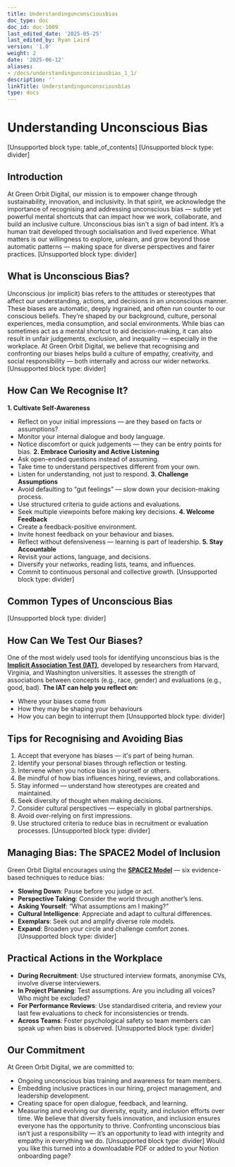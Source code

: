 ```yaml
---
title: Understandingunconsciousbias
doc_type: doc
doc_id: doc-1009
last_edited_date: '2025-05-25'
last_edited_by: Ryan Laird
version: '1.0'
weight: 2
date: '2025-06-12'
aliases:
- /docs/understandingunconsciousbias_1_1/
description: ''
linkTitle: Understandingunconsciousbias
type: docs
---
```


# Understanding Unconscious Bias

[Unsupported block type: table_of_contents]
[Unsupported block type: divider]
## **Introduction**
At Green Orbit Digital, our mission is to empower change through sustainability, innovation, and inclusivity. In that spirit, we acknowledge the importance of recognising and addressing unconscious bias — subtle yet powerful mental shortcuts that can impact how we work, collaborate, and build an inclusive culture.
Unconscious bias isn't a sign of bad intent. It’s a human trait developed through socialisation and lived experience. What matters is our willingness to explore, unlearn, and grow beyond those automatic patterns — making space for diverse perspectives and fairer practices.
[Unsupported block type: divider]
## **What is Unconscious Bias?**
Unconscious (or implicit) bias refers to the attitudes or stereotypes that affect our understanding, actions, and decisions in an unconscious manner. These biases are automatic, deeply ingrained, and often run counter to our conscious beliefs.
They’re shaped by our background, culture, personal experiences, media consumption, and social environments. While bias can sometimes act as a mental shortcut to aid decision-making, it can also result in unfair judgements, exclusion, and inequality — especially in the workplace.
At Green Orbit Digital, we believe that recognising and confronting our biases helps build a culture of empathy, creativity, and social responsibility — both internally and across our wider networks.
[Unsupported block type: divider]
## **How Can We Recognise It?**
**1. Cultivate Self-Awareness**
- Reflect on your initial impressions — are they based on facts or assumptions?
- Monitor your internal dialogue and body language.
- Notice discomfort or quick judgements — they can be entry points for bias.
**2. Embrace Curiosity and Active Listening**
- Ask open-ended questions instead of assuming.
- Take time to understand perspectives different from your own.
- Listen for understanding, not just to respond.
**3. Challenge Assumptions**
- Avoid defaulting to “gut feelings” — slow down your decision-making process.
- Use structured criteria to guide actions and evaluations.
- Seek multiple viewpoints before making key decisions.
**4. Welcome Feedback**
- Create a feedback-positive environment.
- Invite honest feedback on your behaviour and biases.
- Reflect without defensiveness — learning is part of leadership.
**5. Stay Accountable**
- Revisit your actions, language, and decisions.
- Diversify your networks, reading lists, teams, and influences.
- Commit to continuous personal and collective growth.
[Unsupported block type: divider]
## **Common Types of Unconscious Bias**
[Unsupported block type: divider]
## **How Can We Test Our Biases?**
One of the most widely used tools for identifying unconscious bias is the [**Implicit Association Test (IAT)**](https://implicit.harvard.edu/implicit/), developed by researchers from Harvard, Virginia, and Washington universities. It assesses the strength of associations between concepts (e.g., race, gender) and evaluations (e.g., good, bad).
**The IAT can help you reflect on:**
- Where your biases come from
- How they may be shaping your behaviours
- How you can begin to interrupt them
[Unsupported block type: divider]
## **Tips for Recognising and Avoiding Bias**
1. Accept that everyone has biases — it's part of being human.
1. Identify your personal biases through reflection or testing.
1. Intervene when you notice bias in yourself or others.
1. Be mindful of how bias influences hiring, reviews, and collaborations.
1. Stay informed — understand how stereotypes are created and maintained.
1. Seek diversity of thought when making decisions.
1. Consider cultural perspectives — especially in global partnerships.
1. Avoid over-relying on first impressions.
1. Use structured criteria to reduce bias in recruitment or evaluation processes.
[Unsupported block type: divider]
## **Managing Bias: The SPACE2 Model of Inclusion**
Green Orbit Digital encourages using the [**SPACE2 Model**](https://drive.google.com/file/d/1TZ_bkpjtUjzZGipjEfjgPhtMXBKjd194/view) — six evidence-based techniques to reduce bias:
- **Slowing Down**: Pause before you judge or act.
- **Perspective Taking**: Consider the world through another’s lens.
- **Asking Yourself**: “What assumptions am I making?”
- **Cultural Intelligence**: Appreciate and adapt to cultural differences.
- **Exemplars**: Seek out and amplify diverse role models.
- **Expand**: Broaden your circle and challenge comfort zones.
[Unsupported block type: divider]
## **Practical Actions in the Workplace**
- **During Recruitment**: Use structured interview formats, anonymise CVs, involve diverse interviewers.
- **In Project Planning**: Test assumptions. Are you including all voices? Who might be excluded?
- **For Performance Reviews**: Use standardised criteria, and review your last few evaluations to check for inconsistencies or trends.
- **Across Teams**: Foster psychological safety so team members can speak up when bias is observed.
[Unsupported block type: divider]
## **Our Commitment**
At Green Orbit Digital, we are committed to:
- Ongoing unconscious bias training and awareness for team members.
- Embedding inclusive practices in our hiring, project management, and leadership development.
- Creating space for open dialogue, feedback, and learning.
- Measuring and evolving our diversity, equity, and inclusion efforts over time.
We believe that diversity fuels innovation, and inclusion ensures everyone has the opportunity to thrive. Confronting unconscious bias isn’t just a responsibility — it’s an opportunity to lead with integrity and empathy in everything we do.
[Unsupported block type: divider]
Would you like this turned into a downloadable PDF or added to your Notion onboarding page?
